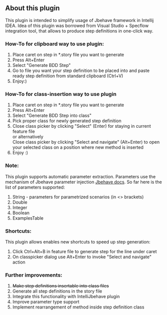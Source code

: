 ## About this plugin
This plugin is intended to simplify usage of Jbehave framework in Intellij IDEA.
Idea of this plugin was borrowed from Visual Studio + Specflow integration tool, that allows to produce step definitions in one-click way.

### How-To for clipboard way to use plugin:
1. Place caret on step in *.story file you want to generate
2. Press Alt+Enter
3. Select "Generate BDD Step"
4. Go to file you want your step definition to be placed into and paste ready step definition from standard clipboard (Ctrl+V)
5. Enjoy:)

### How-To for class-insertion way to use plugin
1. Place caret on step in *.story file you want to generate
2. Press Alt+Enter
3. Select "Generate BDD Step into class"
4. Pick proper class for newly generated step definition
5. Close class picker by clicking "Select" (Enter) for staying in current feature file  
    or alternatively  
    Close class picker by clicking "Select and navigate" (Alt+Enter) to open your selected class on a position where new method is inserted
6. Enjoy :)


### Note:
This plugin supports automatic parameter extraction. Parameters use the mechanism of Jbehave parameter injection [Jbehave docs](http://jbehave.org/reference/latest/parameter-injection.html).
So far here is the list of parameters supported:
1. String - parameters for parametrized scenarios (in <> brackets)
2. Double
3. Integer
4. Boolean
5. ExamplesTable

### Shortcuts:
This plugin allows enables new shortcuts to speed up step generation:
1. Click Ctrl+Alt+B in feature file to generate step for the line under caret
2. On classpicker dialog use Alt+Enter to invoke "Select and navigate" action


### Further improvements:
1. ~~Make step definitions insertable into class files~~
2. Generate all step definitions in the story file
3. Integrate this functionality with IntelliJbehave plugin
4. Improve parameter type support
5. Implement rearrangement of method inside step definition class